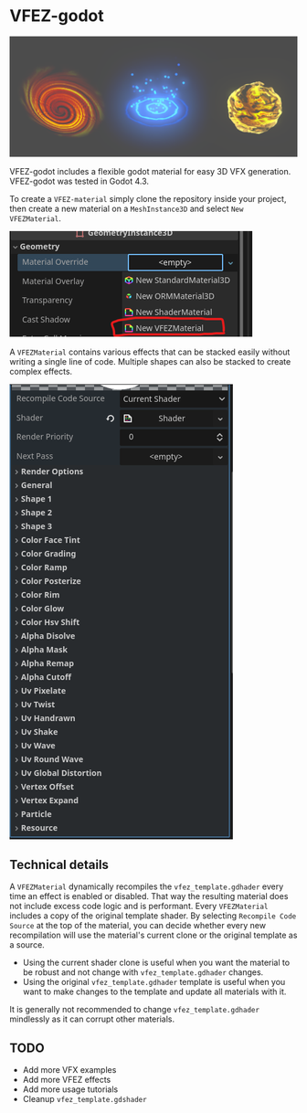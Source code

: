 # VFEZ-godot

![screenshot](Images/effects_sample.png)

VFEZ-godot includes a flexible godot material for easy 3D VFX generation. VFEZ-godot was tested in Godot 4.3.

To create a `VFEZ-material` simply clone the repository inside your project, then create a new material on a `MeshInstance3D` and select `New VFEZMaterial`.

![screenshot](Images/vfez_material.png)

A `VFEZMaterial` contains various effects that can be stacked easily without writing a single line of code. Multiple shapes can also be stacked to create complex effects.

![screenshot](Images/vfez_options.png)

## Technical details
A `VFEZMaterial` dynamically recompiles the `vfez_template.gdhader` every time an effect is enabled or disabled. That way the resulting material does not include excess code logic and is performant. Every `VFEZMaterial` includes a copy of the original template shader. By selecting `Recompile Code Source` at the top of the material, you can decide whether every new recompilation will use the material's current clone or the original template as a source. 

* Using the current shader clone is useful when you want the material to be robust and not change with `vfez_template.gdhader` changes.
* Using the original `vfez_template.gdhader` template is useful when you want to make changes to the template and update all materials with it.

It is generally not recommended to change `vfez_template.gdhader` mindlessly as it can corrupt other materials.

## TODO
* Add more VFX examples
* Add more VFEZ effects
* Add more usage tutorials
* Cleanup `vfez_template.gdshader`
